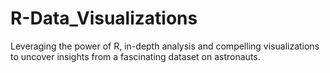 # R-Data_Visualizations
Leveraging the power of R,  in-depth analysis and compelling visualizations to uncover insights from a fascinating dataset on astronauts.
